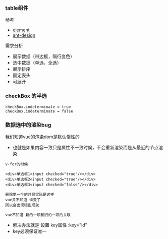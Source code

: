 ### table组件

参考

- [element](http://element-cn.eleme.io/#/zh-CN/component/table)
- [ant-design](https://ant.design/components/table-cn/)

需求分析

- 展示数据（带边框，隔行变色）
- 选中数据（单选，全选）
- 展示排序
- 固定表头
- 可展开

### checkBox 的半选

```
checkBox.indeterminate = true
checkBox.indeterminate = false
```

### 数据选中的渲染bug

我们知道vue的渲染dom是默认惰性的

- 也就是如果内容一致只是属性不一致时候，不会重新渲染而是从最近的节点渲染

```
v-for的时候

<div>单选框1<input checked="true"/></div>
<div>单选框2<input checked="true"/></div>
<div>单选框3<input checked="false"/></div>

删除第一个的时候实际是这样
vue并不知道 谁变了
所以会出现错乱现象

vue不知道 新的一项和旧的一项的关联
```

- 解决办法就是 设置 key属性 :key="id"
- key必须保证唯一